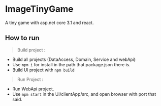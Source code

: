 # ImageTinyGame
A tiny game with asp.net core 3.1 and react.

## How to run 

> Build project :
- Build all projects (DataAccess, Domain, Service and webApi)
- Use `npm i` for install in the path that package.json there is.
- Build UI project with `npm build` 

> Run Project :
- Run WebApi project.
- Use `npm start` in the UI/clientApp/src, and open browser with port that said.
